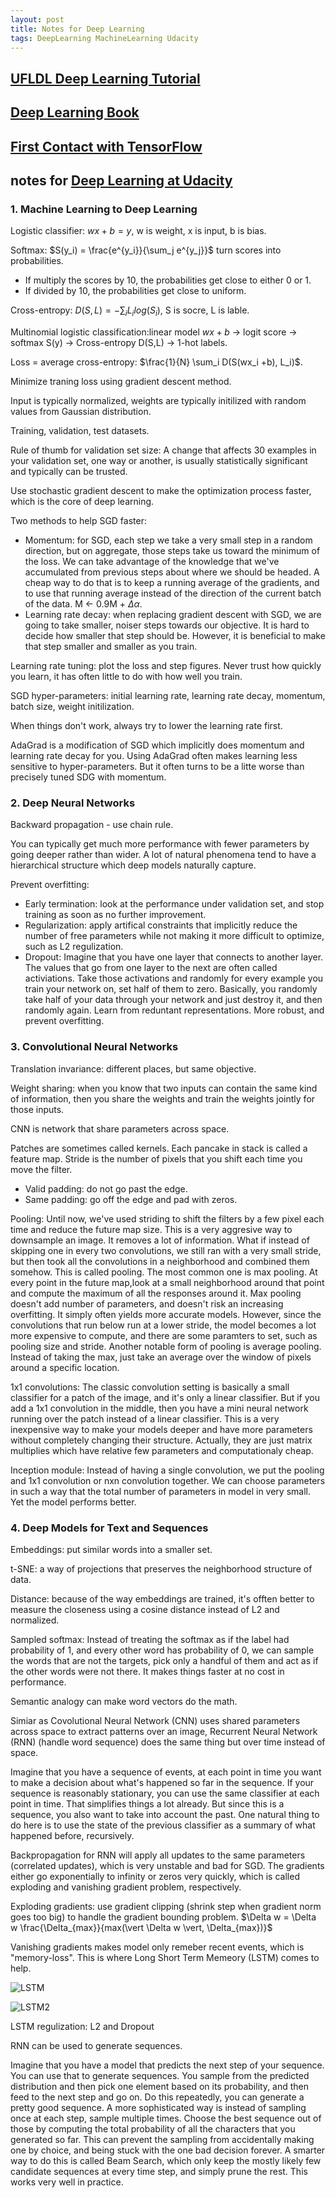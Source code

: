 ```yaml
---
layout: post
title: Notes for Deep Learning
tags: DeepLearning MachineLearning Udacity
---
```


## [UFLDL Deep Learning Tutorial](http://ufldl.stanford.edu/tutorial/)

## [Deep Learning Book](http://www.deeplearningbook.org/)

## [First Contact with TensorFlow](http://www.jorditorres.org/first-contact-with-tensorflow/)

## notes for [Deep Learning at Udacity](https://www.udacity.com/course/deep-learning--ud730)

### 1. Machine Learning to Deep Learning

Logistic classifier: $wx + b = y$, w is weight, x is input, b is bias.

Softmax: $S(y_i) = \frac{e^{y_i}}{\sum_j e^{y_j}}$ turn scores into probabilities.

* If multiply the scores by 10, the probabilities get close to either 0 or 1.
* If divided by 10, the probabilities get close to uniform.

Cross-entropy: $D(S,L) = -\sum_i L_i log(S_i)$, S is socre, L is lable.

Multinomial logistic classification:linear model $wx+b$ -> logit score -> softmax S(y) -> Cross-entropy D(S,L) -> 1-hot labels.

Loss = average cross-entropy: $\frac{1}{N} \sum_i D(S(wx_i +b), L_i)$.

Minimize traning loss using gradient descent method.

Input is typically normalized, weights are typically initilized with random values from Gaussian distribution.

Training, validation, test datasets.

Rule of thumb for validation set size: A change that affects 30 examples in your validation set, one way or another, is usually statistically significant and typically can be trusted.

Use stochastic gradient descent to make the optimization process faster, which is the core of deep learning.

Two methods to help SGD faster:

* Momentum: for SGD, each step we take a very small step in a random direction, but on aggregate, those steps take us toward the minimum of the loss. We can take advantage of the knowledge that we've accumulated from previous steps about where we should be headed. A cheap way to do that is to keep a running average of the gradients, and to use that running average instead of the direction of the current batch of the data. M <- 0.9M + $\Delta \alpha$.
* Learning rate decay: when replacing gradient descent with SGD, we are going to take smaller, noiser steps towards our objective. It is hard to decide how smaller that step should be. However, it is beneficial to make that step smaller and smaller as you train.

Learning rate tuning: plot the loss and step figures. Never trust how quickly you learn, it has often little to do with how well you train.

SGD hyper-parameters: initial learning rate, learning rate decay, momentum, batch size, weight initilization.

When things don't work, always try to lower the learning rate first.

AdaGrad is a modification of SGD which implicitly does momentum and learning rate decay for you. Using AdaGrad often makes learning less sensitive to hyper-parameters. But it often turns to be a litte worse than precisely tuned SDG with momentum.

### 2. Deep Neural Networks

Backward propagation - use chain rule.

You can typically get much more performance with fewer parameters by going deeper rather than wider. A lot of natural phenomena tend to have a hierarchical structure which deep models naturally capture.

Prevent overfitting:

* Early termination: look at the performance under validation set, and stop training as soon as no further improvement.
* Regularization: apply artifical constraints that implicitly reduce the number of free parameters while not making it more difficult to optimize, such as L2 regulization.
* Dropout: Imagine that you have one layer that connects to another layer. The values that go from one layer to the next are often called activiations. Take those activations and randomly for every example you train your network on, set half of them to zero. Basically, you randomly take half of your data through your network and just destroy it, and then randomly again. Learn from reduntant representations. More robust, and prevent overfitting.

### 3. Convolutional Neural Networks

Translation invariance: different places, but same objective.

Weight sharing: when you know that two inputs can contain the same kind of information, then you share the weights and train the weights jointly for those inputs.

CNN is network that share parameters across space.

Patches are sometimes called kernels. Each pancake in stack is called a feature map. Stride is the number of pixels that you shift each time you move the filter.

* Valid padding: do not go past the edge.
* Same padding: go off the edge and pad with zeros.

Pooling: Until now, we've used striding to shift the filters by a few pixel each time and reduce the future map size. This is a very aggresive way to downsample an image. It removes a lot of information. What if instead of skipping one in every two convolutions, we still ran with a very small stride, but then took all the convolutions in a neighborhood and combined them somehow. This is called pooling. The most common one is max pooling. At every point in the future map,look at a small neighborhood around that point and compute the maximum of all the responses around it. Max pooling doesn't add number of parameters, and doesn't risk an increasing overfitting. It simply often yields more accurate models. However, since the convolutions that run below run at a lower stride, the model becomes a lot more expensive to compute, and there are some paramters to set, such as pooling size and stride. Another notable form of pooling is average pooling. Instead of taking the max, just take an average over the window of pixels around a specific location.

1x1 convolutions: The classic convolution setting is  basically a small classifier for a patch of the image, and it's only a linear classifier. But if you add a 1x1 convolution in the middle, then you have a mini neural network running over the patch instead of a linear classifier. This is a very inexpensive way to make your models deeper and have more parameters without completely changing their structure. Actually, they are just matrix multiplies which have relative few parameters and computationaly cheap.

Inception module: Instead of having a single convolution, we put the pooling and 1x1 convolution or nxn convolution together. We can choose parameters in such a way that the total number of parameters in model in very small. Yet the model performs better.

### 4. Deep Models for Text and Sequences

Embeddings: put similar words into a smaller set.

t-SNE: a way of projections that preserves the neighborhood structure of data.

Distance: because of the way embeddings are trained, it's offten better to measure the closeness using a cosine distance instead of L2 and normalized.

Sampled softmax: Instead of treating the softmax as if the label had probability of 1, and every other word has probability of 0, we can sample the words that are not the targets, pick only a handful of them and act as if the other words were not there. It makes things faster at no cost in performance.

Semantic analogy can make word vectors do the math.

Simiar as Covolutional Neural Network (CNN) uses shared parameters across space to extract patterns over an image, Recurrent Neural Network (RNN) (handle word sequence) does the same thing but over time instead of space.

Imagine that you have a sequence of events, at each point in time you want to make a decision about what's happened so far in the sequence. If your sequence is reasonably stationary, you can use the same classifier
at each point in time. That simplifies things a lot already. But since this is a sequence, you also want to take into account the past. One natural thing to do here is to use the state of the previous classifier as a summary of what happened before, recursively.

Backpropagation for RNN will apply all updates to the same parameters (correlated updates), which is very unstable and bad for SGD. The gradients either go exponentially to infinity or zeros very quickly, which is called exploding and vanishing gradient problem, respectively.

Exploding gradients: use gradient clipping (shrink step when gradient norm goes too big) to handle the gradient bounding problem. $\Delta w = \Delta w \frac{\Delta_{max}}{max(\vert \Delta w \vert, \Delta_{max})}$

Vanishing gradients makes model only remeber recent events, which is "memory-loss". This is where Long Short Term Memeory (LSTM) comes to help.

![LSTM](https://c2.staticflickr.com/2/1668/26262894915_8de10a0362_z.jpg)

![LSTM2](https://c2.staticflickr.com/2/1486/25990143400_0774e4c4f2_c.jpg)

LSTM regulization: L2 and Dropout

RNN can be used to generate sequences.

Imagine that you have a model that predicts the next step of your sequence. You can use that to generate sequences. You sample from the predicted distribution and then pick one element based on its probability, and then feed to the next step and go on. Do this repeatedly, you can generate a pretty good sequence. A more sophisticated way is instead of sampling once at each step, sample multiple times. Choose the best sequence out of those by computing the total probability of all the characters that you generated so far. This can prevent the sampling from accidentally making one by choice, and being stuck with the one bad decision forever. A smarter way to do this is called Beam Search, which only keep the mostly likely few candidate sequences at every time step, and simply prune the rest. This works very well in practice.






















